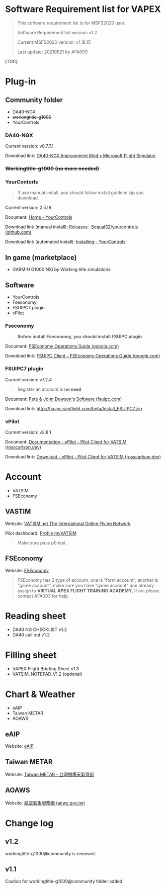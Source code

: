 # Software Requirement list for VAPEX

> This software requirement list is for MSFS2020 user.
>
> Software Requirement list version: v1.2
>
> Current MSFS2020 version: v1.18.15
>
> Last update: 20210821 by AFA009

[TOC]

# Plug-in

## Community folder

* DA40-NGX
* ~~workingtitle-g1000~~
* YourControls

### DA40-NGX

Current version: v0.7.7.1

Download link: [DA40-NGX Improvement Mod » Microsoft Flight Simulator](https://flightsim.to/file/2738/da40-ngx-project)

### ~~Workingtitle-g1000 (no more needed)~~

### YourContorls

> If use manual install, you should follow install guide in zip you download.

Current version: 2.5.18

Document: [Home - YourControls](https://docs.yourcontrols.xyz/)

Download link (manual install): [Releases · Sequal32/yourcontrols (github.com)](https://github.com/Sequal32/yourcontrols/releases)

Download link (automated install): [Installing - YourControls](https://docs.yourcontrols.xyz/installing#automated-installer)

## In game (marketplace)

* GARMIN G1000 NXi by Working title simulations

## Software

* YourControls
* Fseconomy
* FSUIPC7 plugin
* vPilot

### Fseconomy

> **Before install Fseconomy, you should install FSUIPC plugin**

Document: [FSEconomy Operations Guide (google.com)](https://sites.google.com/site/fseoperationsguide/)

Download link: [FSUIPC Client - FSEconomy Operations Guide (google.com)](https://sites.google.com/site/fseoperationsguide/getting-started/using-the-fse-client/fs8-fs9-client)

### FSUIPC7 plugin

Current version: v7.2.4

> Register an account is **no need**

Document: [Pete & John Dowson's Software (fsuipc.com)](http://www.fsuipc.com/)

Download link: http://fsuipc.simflight.com/beta/Install_FSUIPC7.zip

### vPilot

Current version: v2.8.1

Document: [Documentation - vPilot - Pilot Client for VATSIM (rosscarlson.dev)](https://vpilot.rosscarlson.dev/Documentation)

Download link: [Download - vPilot - Pilot Client for VATSIM (rosscarlson.dev)](https://vpilot.rosscarlson.dev/Download)

# Account

* VATSIM
* FSEconomy

## VASTIM

Website: [VATSIM.net The International Online Flying Network](https://www.vatsim.net/)

Pilot dashboard: [Profile myVATSIM](https://my.vatsim.net/profile)

> Make sure pass p0 test.

## FSEconomy

Website: [FSEconomy](https://server.fseconomy.net/)

> FSEconomy has 2 type of account, one is "form account", another is "game account", make sure you have "game account" and already assign to **VIRTUAL APEX FLIGHT TRAINING ACADEMY**, if not please contact AFA003 for help.

# Reading sheet

* DA40 NG CHECKLIST v1.2
* DA40 call out v1.2

# Filling sheet

* VAPEX Flight Briefing Sheet v1.3
* VATSIM_NOTEPAD_V1.2 (optional)

# Chart & Weather

* eAIP
* Taiwan METAR
* AOAWS

## eAIP

Website: [eAIP](http://eaip.caa.gov.tw/)

## Taiwan METAR

Website: [Taiwan METAR - 台灣機場天氣資訊](https://metar.yzchen.tw/)

## AOAWS

Website: [航空氣象服務網 (anws.gov.tw)](https://aoaws.anws.gov.tw/AWS/index.php)

# Change log

## v1.2

workingtitle-g1000@community is removed.

## v1.1

Caution for workingtitle-g1000@community folder added.

